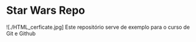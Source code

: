 # Star Wars Repo

![./HTML_cerficate.jpg]
Este repositório serve de exemplo para o curso de Git e Github
